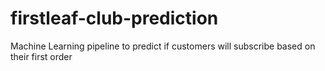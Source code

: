 # firstleaf-club-prediction
Machine Learning pipeline to predict if customers will subscribe based on their first order
